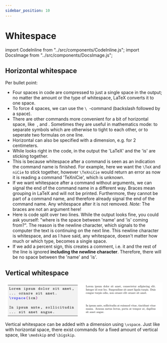 ```yaml
---
sidebar_position: 10
---
```


# Whitespace

import CodeInline from "../src/components/CodeInline.js";
import DocsImage from "../src/components/DocsImage.js";

## Horizontal whitespace

<a href="/assets/latex/whitespace-horizontal.png" target="_blank"><DocsImage src="/assets/latex/whitespace-horizontal.png" /></a>

Per bullet point:

* Four spaces in code are compressed to just a single space in the output; no matter
the amount or the type of whitespace, LaTeX converts it to one space.
* To force 4 spaces, we can use the `\ `-command (backslash followed by a
  space).
* There are other commands more convenient for a bit of horizontal space, like&nbsp;
  <CodeInline code="\quad" />, <CodeInline code="\qquad" /> and <CodeInline
  code="\;" />. Sometimes they are useful in mathematics mode: to separate
  symbols which are otherwise to tight to each other, or to seperate two
  formulas on one line.
* Horizontal can also be specified with a dimension, e.g. <CodeInline code="\hspace{2cm}" /> for
  2 centimeters.
* While <CodeInline code="\LaTeX is cool!" /> looks right in the code, in the
  output the 'LaTeX' and the 'is' are sticking together.
* This is because whitespace after a command is seen as an indication the
  command name is finished. For example, here we want the `\TeX` and `niCie` to
  stick together, however `\TeXniCie` would return an error as now it is reading
  a command 'TeXniCie', which is unknown.
* If we want whitespace after a command without arguments, we can signal the end
  of the command name in a different way. Braces mean grouping in LaTeX and
  will not be printed. Furthermore, they cannot be part of a command name, and
  therefore already signal the end of the command name. Any whitespace after it
  is not removed. _Note:_ The braces are not an argument here!
* Here is code split over two lines. While the output looks fine, you could ask
  yourself: "where is the space between 'name' and 'is' coming from?". The
  reason is the newline character, which signals to the computer the text
  is continuing on the next line. This newline character is whitespace, and as
  I have said, any whitespace, doesn't matter how much or which type, becomes a
  single space.
* If we add a percent sign, this creates a comment, i.e. it and the rest of the
  line is ignored **including the newline character**. Therefore, there will
  be no space between the 'name' and 'is'.

## Vertical whitespace

<!-- <a href="/assets/latex/whitespace-vertical.png" target="_blank"><DocsImage src="/assets/latex/whitespace-vertical.png" nopad /></a> -->

[![Vertical whitespace in LaTeX](/assets/latex/whitespace-vertical.png)](/assets/latex/whitespace-vertical.png)

Vertical whitespace can be added with a dimension using `\vspace`. Just like
with horizontal space, there exist commands for a fixed amount of vertical
space, like `\medskip` and `\bigskip`.
